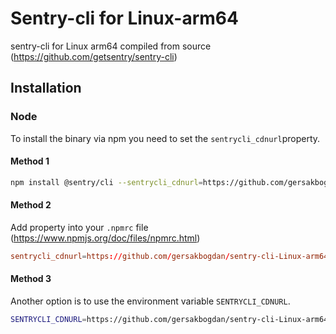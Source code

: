# Sentry-cli for Linux-arm64

sentry-cli for Linux arm64 compiled from source (https://github.com/getsentry/sentry-cli)

## Installation

### Node

To install the binary via npm you need to set the `sentrycli_cdnurl`property.

#### Method 1

```sh
npm install @sentry/cli --sentrycli_cdnurl=https://github.com/gersakbogdan/sentry-cli-Linux-arm64/raw/master
```

#### Method 2

Add property into your `.npmrc` file (https://www.npmjs.org/doc/files/npmrc.html)

```rc
sentrycli_cdnurl=https://github.com/gersakbogdan/sentry-cli-Linux-arm64/raw/master
```

#### Method 3

Another option is to use the environment variable `SENTRYCLI_CDNURL`.

```sh
SENTRYCLI_CDNURL=https://github.com/gersakbogdan/sentry-cli-Linux-arm64/raw/master npm install @sentry/cli
```
